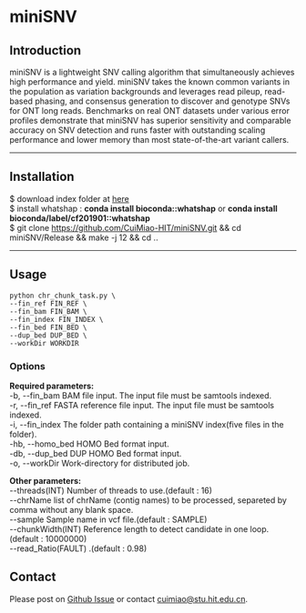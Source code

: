 # miniSNV

## Introduction
miniSNV is a lightweight SNV calling algorithm that simultaneously achieves high performance and yield. miniSNV takes the known common variants in the population as variation backgrounds and leverages read pileup, read-based phasing, and consensus generation to discover and genotype SNVs for ONT long reads. Benchmarks on real ONT datasets under various error profiles demonstrate that miniSNV has superior sensitivity and comparable accuracy on SNV detection and runs faster with outstanding scaling performance and lower memory than most state-of-the-art variant callers.

---
## Installation
$ download index folder at [here](https://drive.google.com/drive/folders/17NFTbnPuZhJ4SWSjrRqyUZ_9pn38vgc9?usp=sharing)  
$ install whatshap : **conda install bioconda::whatshap** or **conda install bioconda/label/cf201901::whatshap**  
$ git clone https://github.com/CuiMiao-HIT/miniSNV.git && cd miniSNV/Release && make -j 12  && cd ..

---	
## Usage
	python chr_chunk_task.py \
	--fin_ref FIN_REF \
	--fin_bam FIN_BAM \
	--fin_index FIN_INDEX \
	--fin_bed FIN_BED \
	--dup_bed DUP_BED \
	--workDir WORKDIR

### Options
**Required parameters:**  
	-b, --fin_bam           BAM file input. The input file must be samtools indexed.  
	-r, --fin_ref           FASTA reference file input. The input file must be samtools indexed.  
	-i, --fin_index         The folder path containing a miniSNV index(five files in the folder).  
	-hb, --homo_bed         HOMO Bed format input.  
	-db, --dup_bed          DUP HOMO Bed format input.  
	-o, --workDir           Work-directory for distributed job.  

**Other parameters:**  
	--threads(INT)          Number of threads to use.(default : 16)  
	--chrName               list of chrName (contig names) to be processed, separeted by comma without any blank space.  
	--sample                Sample name in vcf file.(default : SAMPLE)  
	--chunkWidth(INT)       Reference length to detect candidate in one loop.(default : 10000000)  
	--read_Ratio(FAULT)     .(default : 0.98)

## Contact
Please post on [Github Issue](https://github.com/CuiMiao-HIT/miniSNV/issues) or contact cuimiao@stu.hit.edu.cn.
